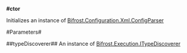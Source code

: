 **#ctor**

Initializes an instance of [Bifrost.Configuration.Xml.ConfigParser](Bifrost.Configuration.Xml.ConfigParser)

#Parameters#


##typeDiscoverer##
An instance of [Bifrost.Execution.ITypeDiscoverer](Bifrost.Execution.ITypeDiscoverer)
